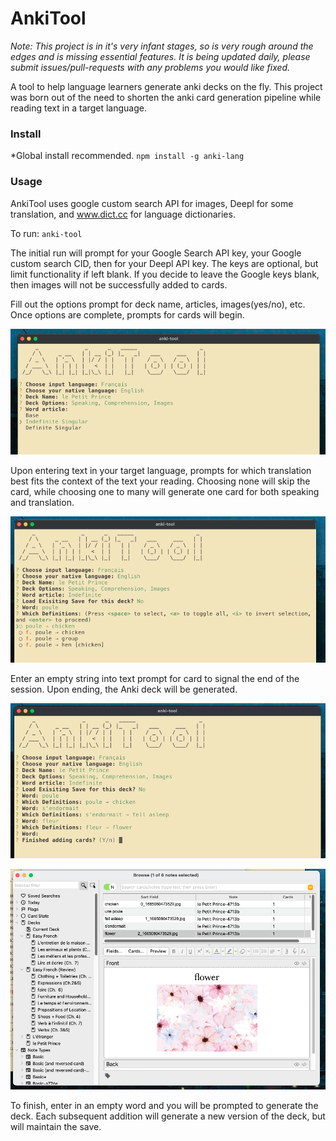 # AnkiTool
*Note: This project is in it's very infant stages, so is very rough around the edges
and is missing essential features. It is being updated daily, please submit issues/pull-requests
with any problems you would like fixed.*

A tool to help language learners generate anki decks on the fly. This project
was born out of the need to shorten the anki card generation pipeline while reading
text in a target language.

### Install
*Global install recommended.
`npm install -g anki-lang`

### Usage
AnkiTool uses google custom search API for images, Deepl for some translation,
and www.dict.cc for language dictionaries.

To run: `anki-tool`

The initial run will prompt for your Google Search API key, your Google custom
search CID, then for your Deepl API key. The keys are optional, but limit 
functionality if left blank. If you decide to leave the Google keys blank, then images will not be successfully
added to cards.

Fill out the options prompt for deck name, articles, images(yes/no), etc. Once options are complete, prompts for cards will begin.

![ankitool options](docs/ankitool_article.png?raw=true)

Upon entering text in your target language, prompts for which translation best fits the context of the text your reading. Choosing none will skip the card, while choosing one to many will generate one card for both speaking and translation.

![ankitool card prompt](docs/ankitool_addingcard.png?raw=true)

Enter an empty string into text prompt for card to signal the end of the session. Upon ending, the Anki deck will be generated.

![ankitool card prompt](docs/ankitool_finisheddingcards.png?raw=true)

![ankitool cards](docs/ankitool_browse.png?raw=true)


To finish, enter in an empty word and you will be prompted to generate the deck.
Each subsequent addition will generate a new version of the deck, but will maintain
the save.
